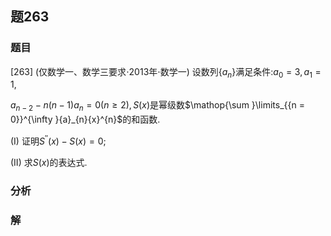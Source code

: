 ## 题263
### 题目
[263] (仅数学一、数学三要求$\cdot  {2013}$年$\cdot$数学一) 设数列$\{  {a}_{n}\}$满足条件:${a}_{0} = 3,{a}_{1} = 1$,

${a}_{n - 2} - n( {n - 1}) {a}_{n} = 0( {n \geq  2}) , S( x)$是幂级数$\mathop{\sum }\limits_{{n = 0}}^{\infty }{a}_{n}{x}^{n}$的和函数.

(I) 证明${S}^{\prime \prime }( x)  - S( x)  = 0$;

(II) 求$S( x)$的表达式.
### 分析

### 解